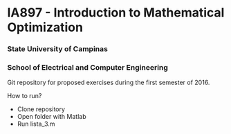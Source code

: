 # IA897 - Introduction to Mathematical Optimization

### State University of Campinas
### School of Electrical and Computer Engineering

Git repository for proposed exercises during the first semester of 2016.

How to run?

- Clone repository
- Open folder with Matlab
- Run lista_3.m
